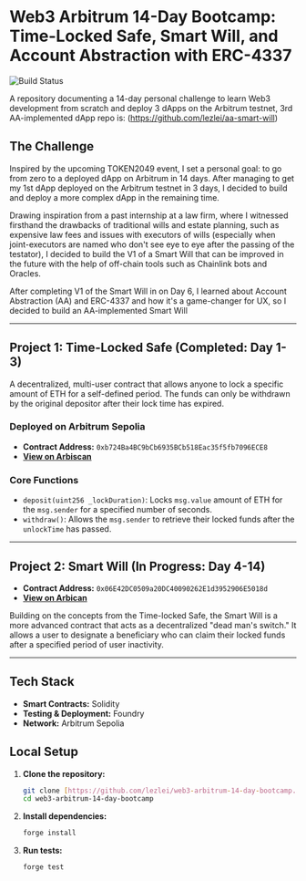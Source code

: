 # Web3 Arbitrum 14-Day Bootcamp: Time-Locked Safe, Smart Will, and Account Abstraction with ERC-4337

![Build Status](https://github.com/lezlei/web3-arbitrum-14-day-bootcamp/actions/workflows/test.yml/badge.svg)

A repository documenting a 14-day personal challenge to learn Web3 development from scratch and deploy 3 dApps on the Arbitrum testnet, 3rd AA-implemented dApp repo is: (https://github.com/lezlei/aa-smart-will)

## The Challenge

Inspired by the upcoming TOKEN2049 event, I set a personal goal: to go from zero to a deployed dApp on Arbitrum in 14 days. After managing to get my 1st dApp deployed on the Arbitrum testnet in 3 days, I decided to build and deploy a more complex dApp in the remaining time. 

Drawing inspiration from a past internship at a law firm, where I witnessed firsthand the drawbacks of traditional wills and estate planning, such as expensive law fees and issues with executors of wills (especially when joint-executors are named who don't see eye to eye after the passing of the testator), I decided to build the V1 of a Smart Will that can be improved in the future with the help of off-chain tools such as Chainlink bots and Oracles.

After completing V1 of the Smart Will in on Day 6, I learned about Account Abstraction (AA) and ERC-4337 and how it's a game-changer for UX, so I decided to build an AA-implemented Smart Will

---

## Project 1: Time-Locked Safe (Completed: Day 1-3)

A decentralized, multi-user contract that allows anyone to lock a specific amount of ETH for a self-defined period. The funds can only be withdrawn by the original depositor after their lock time has expired.

### Deployed on Arbitrum Sepolia

- **Contract Address:** `0xb724Ba4BC9bCb6935BCb518Eac35f5fb7096ECE8`
- **[View on Arbiscan](https://sepolia.arbiscan.io/address/0xb724ba4bc9bcb6935bcb518eac35f5fb7096ece8)**

### Core Functions

- `deposit(uint256 _lockDuration)`: Locks `msg.value` amount of ETH for the `msg.sender` for a specified number of seconds.
- `withdraw()`: Allows the `msg.sender` to retrieve their locked funds after the `unlockTime` has passed.

---

## Project 2: Smart Will (In Progress: Day 4-14)
- **Contract Address:** `0x06E42DC0509a20DC40090262E1d3952906E5018d`
- **[View on Arbican](https://sepolia.arbiscan.io/address/0x06e42dc0509a20dc40090262e1d3952906e5018d)**

Building on the concepts from the Time-locked Safe, the Smart Will is a more advanced contract that acts as a decentralized "dead man's switch." It allows a user to designate a beneficiary who can claim their locked funds after a specified period of user inactivity.

---

## Tech Stack

- **Smart Contracts:** Solidity
- **Testing & Deployment:** Foundry
- **Network:** Arbitrum Sepolia

## Local Setup

1.  **Clone the repository:**
    ```bash
    git clone [https://github.com/lezlei/web3-arbitrum-14-day-bootcamp.git](https://github.com/lezlei/web3-arbitrum-14-day-bootcamp.git)
    cd web3-arbitrum-14-day-bootcamp
    ```
2.  **Install dependencies:**
    ```bash
    forge install
    ```
3.  **Run tests:**
    ```bash
    forge test
    ```